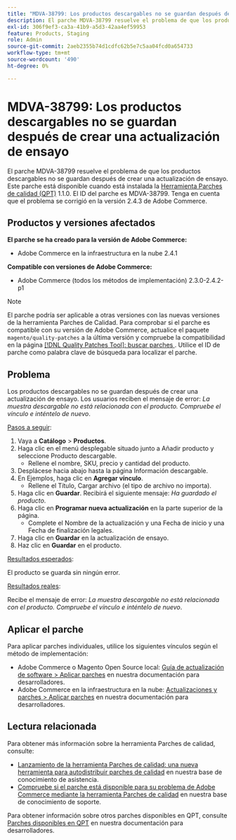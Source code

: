```yaml
---
title: "MDVA-38799: Los productos descargables no se guardan después de crear una actualización de ensayo"
description: El parche MDVA-38799 resuelve el problema de que los productos descargables no se guardan después de crear una actualización de ensayo. Este parche está disponible cuando está instalada la [Quality Patches Tool (QPT)](/help/announcements/adobe-commerce-announcements/magento-quality-patches-released-new-tool-to-self-serve-quality-patches.md) 1.1.0. El ID del parche es MDVA-38799. Tenga en cuenta que el problema se corrigió en la versión 2.4.3 de Adobe Commerce.
exl-id: 306f9ef3-ca3a-41b9-a5d3-42aa4ef59953
feature: Products, Staging
role: Admin
source-git-commit: 2aeb2355b74d1cdfc62b5e7c5aa04fcd0a654733
workflow-type: tm+mt
source-wordcount: '490'
ht-degree: 0%

---
```


# MDVA-38799: Los productos descargables no se guardan después de crear una actualización de ensayo

El parche MDVA-38799 resuelve el problema de que los productos descargables no se guardan después de crear una actualización de ensayo. Este parche está disponible cuando está instalada la [Herramienta Parches de calidad (QPT)](/help/announcements/adobe-commerce-announcements/magento-quality-patches-released-new-tool-to-self-serve-quality-patches.md) 1.1.0. El ID del parche es MDVA-38799. Tenga en cuenta que el problema se corrigió en la versión 2.4.3 de Adobe Commerce.

## Productos y versiones afectados

**El parche se ha creado para la versión de Adobe Commerce:**

* Adobe Commerce en la infraestructura en la nube 2.4.1

**Compatible con versiones de Adobe Commerce:**

* Adobe Commerce (todos los métodos de implementación) 2.3.0-2.4.2-p1

>[!NOTE]
>
>El parche podría ser aplicable a otras versiones con las nuevas versiones de la herramienta Parches de Calidad. Para comprobar si el parche es compatible con su versión de Adobe Commerce, actualice el paquete `magento/quality-patches` a la última versión y compruebe la compatibilidad en la página [[!DNL Quality Patches Tool]: buscar parches ](https://experienceleague.adobe.com/tools/commerce-quality-patches/index.html). Utilice el ID de parche como palabra clave de búsqueda para localizar el parche.

## Problema

Los productos descargables no se guardan después de crear una actualización de ensayo. Los usuarios reciben el mensaje de error: *La muestra descargable no está relacionada con el producto. Compruebe el vínculo e inténtelo de nuevo*.

<u>Pasos a seguir</u>:

1. Vaya a **Catálogo** > **Productos**.
1. Haga clic en el menú desplegable situado junto a Añadir producto y seleccione Producto descargable.
   * Rellene el nombre, SKU, precio y cantidad del producto.
1. Desplácese hacia abajo hasta la página Información descargable.
1. En Ejemplos, haga clic en **Agregar vínculo**.
   * Rellene el Título, Cargar archivo (el tipo de archivo no importa).
1. Haga clic en **Guardar**. Recibirá el siguiente mensaje: *Ha guardado el producto*.
1. Haga clic en **Programar nueva actualización** en la parte superior de la página.
   * Complete el Nombre de la actualización y una Fecha de inicio y una Fecha de finalización legales.
1. Haga clic en **Guardar** en la actualización de ensayo.
1. Haz clic en **Guardar** en el producto.

<u>Resultados esperados</u>:

El producto se guarda sin ningún error.

<u>Resultados reales</u>:

Recibe el mensaje de error: *La muestra descargable no está relacionada con el producto. Compruebe el vínculo e inténtelo de nuevo*.

## Aplicar el parche

Para aplicar parches individuales, utilice los siguientes vínculos según el método de implementación:

* Adobe Commerce o Magento Open Source local: [Guía de actualización de software > Aplicar parches](https://experienceleague.adobe.com/en/docs/commerce-operations/tools/quality-patches-tool/usage) en nuestra documentación para desarrolladores.
* Adobe Commerce en la infraestructura en la nube: [Actualizaciones y parches > Aplicar parches](https://experienceleague.adobe.com/en/docs/commerce-cloud-service/user-guide/develop/upgrade/apply-patches) en nuestra documentación para desarrolladores.

## Lectura relacionada

Para obtener más información sobre la herramienta Parches de calidad, consulte:

* [Lanzamiento de la herramienta Parches de calidad: una nueva herramienta para autodistribuir parches de calidad](/help/announcements/adobe-commerce-announcements/magento-quality-patches-released-new-tool-to-self-serve-quality-patches.md) en nuestra base de conocimiento de asistencia.
* [Compruebe si el parche está disponible para su problema de Adobe Commerce mediante la herramienta Parches de calidad](/help/support-tools/patches-available-in-qpt-tool/check-patch-for-magento-issue-with-magento-quality-patches.md) en nuestra base de conocimiento de soporte.

Para obtener información sobre otros parches disponibles en QPT, consulte [Parches disponibles en QPT](https://experienceleague.adobe.com/tools/commerce-quality-patches/index.html) en nuestra documentación para desarrolladores.
